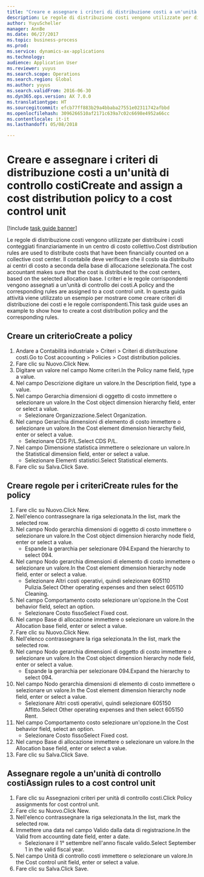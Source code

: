 ```yaml
--- 
title: "Creare e assegnare i criteri di distribuzione costi a un'unità di controllo costi"
description: Le regole di distribuzione costi vengono utilizzate per distribuire i costi conteggiati finanziariamente in un centro di costo collettivo.
author: YuyuScheller
manager: AnnBe
ms.date: 06/27/2017
ms.topic: business-process
ms.prod: 
ms.service: dynamics-ax-applications
ms.technology: 
audience: Application User
ms.reviewer: yuyus
ms.search.scope: Operations
ms.search.region: Global
ms.author: yuyus
ms.search.validFrom: 2016-06-30
ms.dyn365.ops.version: AX 7.0.0
ms.translationtype: HT
ms.sourcegitcommit: efcb77ff883b29a4bbaba27551e02311742afbbd
ms.openlocfilehash: 3096266510af2171c639a7c02c6698e4952a66cc
ms.contentlocale: it-it
ms.lasthandoff: 05/08/2018

---
```

# <a name="create-and-assign-a-cost-distribution-policy-to-a-cost-control-unit"></a><span data-ttu-id="0cfba-103">Creare e assegnare i criteri di distribuzione costi a un'unità di controllo costi</span><span class="sxs-lookup"><span data-stu-id="0cfba-103">Create and assign a cost distribution policy to a cost control unit</span></span>

[!include [task guide banner](../../includes/task-guide-banner.md)]

<span data-ttu-id="0cfba-104">Le regole di distribuzione costi vengono utilizzate per distribuire i costi conteggiati finanziariamente in un centro di costo collettivo.</span><span class="sxs-lookup"><span data-stu-id="0cfba-104">Cost distribution rules are used to distribute costs that have been financially counted on a collective cost center.</span></span> <span data-ttu-id="0cfba-105">Il contabile deve verificare che il costo sia distribuito ai centri di costo a seconda della base di allocazione selezionata.</span><span class="sxs-lookup"><span data-stu-id="0cfba-105">The cost accountant makes sure that the cost is distributed to the cost centers, based on the selected allocation base.</span></span> <span data-ttu-id="0cfba-106">I criteri e le regole corrispondenti vengono assegnati a un'unità di controllo dei costi.</span><span class="sxs-lookup"><span data-stu-id="0cfba-106">A policy and the corresponding rules are assigned to a cost control unit.</span></span> <span data-ttu-id="0cfba-107">In questa guida attività viene utilizzato un esempio per mostrare come creare criteri di distribuzione dei costi e le regole corrispondenti.</span><span class="sxs-lookup"><span data-stu-id="0cfba-107">This task guide uses an example to show how to create a cost distribution policy and the corresponding rules.</span></span>


## <a name="create-a-policy"></a><span data-ttu-id="0cfba-108">Creare un criterio</span><span class="sxs-lookup"><span data-stu-id="0cfba-108">Create a policy</span></span>
1. <span data-ttu-id="0cfba-109">Andare a Contabilità industriale > Criteri > Criteri di distribuzione costi.</span><span class="sxs-lookup"><span data-stu-id="0cfba-109">Go to Cost accounting > Policies > Cost distribution policies.</span></span>
2. <span data-ttu-id="0cfba-110">Fare clic su Nuovo.</span><span class="sxs-lookup"><span data-stu-id="0cfba-110">Click New.</span></span>
3. <span data-ttu-id="0cfba-111">Digitare un valore nel campo Nome criteri.</span><span class="sxs-lookup"><span data-stu-id="0cfba-111">In the Policy name field, type a value.</span></span>
4. <span data-ttu-id="0cfba-112">Nel campo Descrizione digitare un valore.</span><span class="sxs-lookup"><span data-stu-id="0cfba-112">In the Description field, type a value.</span></span>
5. <span data-ttu-id="0cfba-113">Nel campo Gerarchia dimensioni di oggetto di costo immettere o selezionare un valore.</span><span class="sxs-lookup"><span data-stu-id="0cfba-113">In the Cost object dimension hierarchy field, enter or select a value.</span></span>
    * <span data-ttu-id="0cfba-114">Selezionare Organizzazione.</span><span class="sxs-lookup"><span data-stu-id="0cfba-114">Select Organization.</span></span>  
6. <span data-ttu-id="0cfba-115">Nel campo Gerarchia dimensioni di elemento di costo immettere o selezionare un valore.</span><span class="sxs-lookup"><span data-stu-id="0cfba-115">In the Cost element dimension hierarchy field, enter or select a value.</span></span>
    * <span data-ttu-id="0cfba-116">Selezionare CDS P/L.</span><span class="sxs-lookup"><span data-stu-id="0cfba-116">Select CDS P/L.</span></span>  
7. <span data-ttu-id="0cfba-117">Nel campo Dimensione statistica immettere o selezionare un valore.</span><span class="sxs-lookup"><span data-stu-id="0cfba-117">In the Statistical dimension field, enter or select a value.</span></span>
    * <span data-ttu-id="0cfba-118">Selezionare Elementi statistici.</span><span class="sxs-lookup"><span data-stu-id="0cfba-118">Select Statistical elements.</span></span>  
8. <span data-ttu-id="0cfba-119">Fare clic su Salva.</span><span class="sxs-lookup"><span data-stu-id="0cfba-119">Click Save.</span></span>

## <a name="create-rules-for-the-policy"></a><span data-ttu-id="0cfba-120">Creare regole per i criteri</span><span class="sxs-lookup"><span data-stu-id="0cfba-120">Create rules for the policy</span></span>
1. <span data-ttu-id="0cfba-121">Fare clic su Nuovo.</span><span class="sxs-lookup"><span data-stu-id="0cfba-121">Click New.</span></span>
2. <span data-ttu-id="0cfba-122">Nell'elenco contrassegnare la riga selezionata.</span><span class="sxs-lookup"><span data-stu-id="0cfba-122">In the list, mark the selected row.</span></span>
3. <span data-ttu-id="0cfba-123">Nel campo Nodo gerarchia dimensioni di oggetto di costo immettere o selezionare un valore.</span><span class="sxs-lookup"><span data-stu-id="0cfba-123">In the Cost object dimension hierarchy node field, enter or select a value.</span></span>
    * <span data-ttu-id="0cfba-124">Espande la gerarchia per selezionare 094.</span><span class="sxs-lookup"><span data-stu-id="0cfba-124">Expand the hierarchy to select 094.</span></span>  
4. <span data-ttu-id="0cfba-125">Nel campo Nodo gerarchia dimensioni di elemento di costo immettere o selezionare un valore.</span><span class="sxs-lookup"><span data-stu-id="0cfba-125">In the Cost element dimension hierarchy node field, enter or select a value.</span></span>
    * <span data-ttu-id="0cfba-126">Selezionare Altri costi operativi, quindi selezionare 605110 Pulizia.</span><span class="sxs-lookup"><span data-stu-id="0cfba-126">Select Other operating expenses and then select 605110 Cleaning.</span></span>  
5. <span data-ttu-id="0cfba-127">Nel campo Comportamento costo selezionare un'opzione.</span><span class="sxs-lookup"><span data-stu-id="0cfba-127">In the Cost behavior field, select an option.</span></span>
    * <span data-ttu-id="0cfba-128">Selezionare Costo fisso</span><span class="sxs-lookup"><span data-stu-id="0cfba-128">Select Fixed cost.</span></span>  
6. <span data-ttu-id="0cfba-129">Nel campo Base di allocazione immettere o selezionare un valore.</span><span class="sxs-lookup"><span data-stu-id="0cfba-129">In the Allocation base field, enter or select a value.</span></span>
7. <span data-ttu-id="0cfba-130">Fare clic su Nuovo.</span><span class="sxs-lookup"><span data-stu-id="0cfba-130">Click New.</span></span>
8. <span data-ttu-id="0cfba-131">Nell'elenco contrassegnare la riga selezionata.</span><span class="sxs-lookup"><span data-stu-id="0cfba-131">In the list, mark the selected row.</span></span>
9. <span data-ttu-id="0cfba-132">Nel campo Nodo gerarchia dimensioni di oggetto di costo immettere o selezionare un valore.</span><span class="sxs-lookup"><span data-stu-id="0cfba-132">In the Cost object dimension hierarchy node field, enter or select a value.</span></span>
    * <span data-ttu-id="0cfba-133">Espande la gerarchia per selezionare 094.</span><span class="sxs-lookup"><span data-stu-id="0cfba-133">Expand the hierarchy to select 094.</span></span>  
10. <span data-ttu-id="0cfba-134">Nel campo Nodo gerarchia dimensioni di elemento di costo immettere o selezionare un valore.</span><span class="sxs-lookup"><span data-stu-id="0cfba-134">In the Cost element dimension hierarchy node field, enter or select a value.</span></span>
    * <span data-ttu-id="0cfba-135">Selezionare Altri costi operativi, quindi selezionare 605150 Affitto.</span><span class="sxs-lookup"><span data-stu-id="0cfba-135">Select Other operating expenses and then select 605150 Rent.</span></span>  
11. <span data-ttu-id="0cfba-136">Nel campo Comportamento costo selezionare un'opzione.</span><span class="sxs-lookup"><span data-stu-id="0cfba-136">In the Cost behavior field, select an option.</span></span>
    * <span data-ttu-id="0cfba-137">Selezionare Costo fisso</span><span class="sxs-lookup"><span data-stu-id="0cfba-137">Select Fixed cost.</span></span>  
12. <span data-ttu-id="0cfba-138">Nel campo Base di allocazione immettere o selezionare un valore.</span><span class="sxs-lookup"><span data-stu-id="0cfba-138">In the Allocation base field, enter or select a value.</span></span>
13. <span data-ttu-id="0cfba-139">Fare clic su Salva.</span><span class="sxs-lookup"><span data-stu-id="0cfba-139">Click Save.</span></span>

## <a name="assign-rules-to-a-cost-control-unit"></a><span data-ttu-id="0cfba-140">Assegnare regole a un'unità di controllo costi</span><span class="sxs-lookup"><span data-stu-id="0cfba-140">Assign rules to a cost control unit</span></span>
1. <span data-ttu-id="0cfba-141">Fare clic su Assegnazioni criteri per unità di controllo costi.</span><span class="sxs-lookup"><span data-stu-id="0cfba-141">Click Policy assignments for cost control unit.</span></span>
2. <span data-ttu-id="0cfba-142">Fare clic su Nuovo.</span><span class="sxs-lookup"><span data-stu-id="0cfba-142">Click New.</span></span>
3. <span data-ttu-id="0cfba-143">Nell'elenco contrassegnare la riga selezionata.</span><span class="sxs-lookup"><span data-stu-id="0cfba-143">In the list, mark the selected row.</span></span>
4. <span data-ttu-id="0cfba-144">Immettere una data nel campo Valido dalla data di registrazione.</span><span class="sxs-lookup"><span data-stu-id="0cfba-144">In the Valid from accounting date field, enter a date.</span></span>
    * <span data-ttu-id="0cfba-145">Selezionare il 1° settembre nell'anno fiscale valido.</span><span class="sxs-lookup"><span data-stu-id="0cfba-145">Select September 1 in the valid fiscal year.</span></span>  
5. <span data-ttu-id="0cfba-146">Nel campo Unità di controllo costi immettere o selezionare un valore.</span><span class="sxs-lookup"><span data-stu-id="0cfba-146">In the Cost control unit field, enter or select a value.</span></span>
6. <span data-ttu-id="0cfba-147">Fare clic su Salva.</span><span class="sxs-lookup"><span data-stu-id="0cfba-147">Click Save.</span></span>


